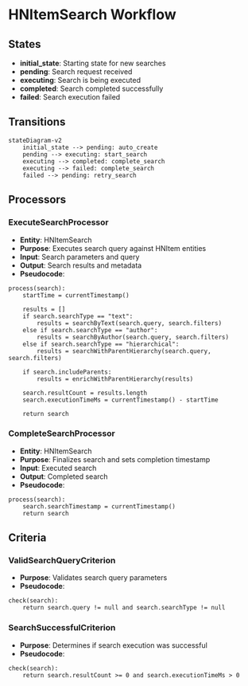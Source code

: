 # HNItemSearch Workflow

## States
- **initial_state**: Starting state for new searches
- **pending**: Search request received
- **executing**: Search is being executed
- **completed**: Search completed successfully
- **failed**: Search execution failed

## Transitions

```mermaid
stateDiagram-v2
    initial_state --> pending: auto_create
    pending --> executing: start_search
    executing --> completed: complete_search
    executing --> failed: complete_search
    failed --> pending: retry_search
```

## Processors

### ExecuteSearchProcessor
- **Entity**: HNItemSearch
- **Purpose**: Executes search query against HNItem entities
- **Input**: Search parameters and query
- **Output**: Search results and metadata
- **Pseudocode**:
```
process(search):
    startTime = currentTimestamp()
    
    results = []
    if search.searchType == "text":
        results = searchByText(search.query, search.filters)
    else if search.searchType == "author":
        results = searchByAuthor(search.query, search.filters)
    else if search.searchType == "hierarchical":
        results = searchWithParentHierarchy(search.query, search.filters)
    
    if search.includeParents:
        results = enrichWithParentHierarchy(results)
    
    search.resultCount = results.length
    search.executionTimeMs = currentTimestamp() - startTime
    
    return search
```

### CompleteSearchProcessor
- **Entity**: HNItemSearch
- **Purpose**: Finalizes search and sets completion timestamp
- **Input**: Executed search
- **Output**: Completed search
- **Pseudocode**:
```
process(search):
    search.searchTimestamp = currentTimestamp()
    return search
```

## Criteria

### ValidSearchQueryCriterion
- **Purpose**: Validates search query parameters
- **Pseudocode**:
```
check(search):
    return search.query != null and search.searchType != null
```

### SearchSuccessfulCriterion
- **Purpose**: Determines if search execution was successful
- **Pseudocode**:
```
check(search):
    return search.resultCount >= 0 and search.executionTimeMs > 0
```
